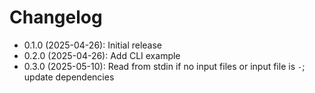 # Changelog

* 0.1.0 (2025-04-26): Initial release
* 0.2.0 (2025-04-26): Add CLI example
* 0.3.0 (2025-05-10): Read from stdin if no input files or input file is `-`; update dependencies

